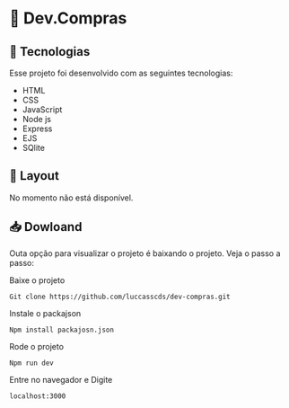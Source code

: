 # 🛒 Dev.Compras

## 🚀 Tecnologias
Esse projeto foi desenvolvido com as seguintes tecnologias:
- HTML
- CSS
- JavaScript
- Node js
- Express
- EJS
- SQlite

## 🔖 Layout
No momento não está disponível.

## 📥 Dowloand
Outa opção para visualizar o projeto é baixando o projeto. Veja o passo a passo:

Baixe o projeto
```
Git clone https://github.com/luccasscds/dev-compras.git
```
Instale o packajson
```
Npm install packajosn.json
```
Rode o projeto
```
Npm run dev
```
Entre no navegador e Digite
```
localhost:3000
```
